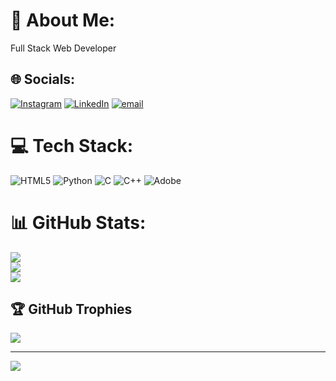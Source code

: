 # 💫 About Me:
Full Stack Web Developer<br>


## 🌐 Socials:
[![Instagram](https://img.shields.io/badge/Instagram-%23E4405F.svg?logo=Instagram&logoColor=white)](https://instagram.com/m.sumanth8) [![LinkedIn](https://img.shields.io/badge/LinkedIn-%230077B5.svg?logo=linkedin&logoColor=white)](https://linkedin.com/in/www.linkedin.com/in/Msumanth1 ) [![email](https://img.shields.io/badge/Email-D14836?logo=gmail&logoColor=white)](mailto:sumanth.eee.rymec@gmail.com) 

# 💻 Tech Stack:
![HTML5](https://img.shields.io/badge/html5-%23E34F26.svg?style=for-the-badge&logo=html5&logoColor=white) ![Python](https://img.shields.io/badge/python-3670A0?style=for-the-badge&logo=python&logoColor=ffdd54) ![C](https://img.shields.io/badge/c-%2300599C.svg?style=for-the-badge&logo=c&logoColor=white) ![C++](https://img.shields.io/badge/c++-%2300599C.svg?style=for-the-badge&logo=c%2B%2B&logoColor=white) ![Adobe](https://img.shields.io/badge/adobe-%23FF0000.svg?style=for-the-badge&logo=adobe&logoColor=white)
# 📊 GitHub Stats:
![](https://github-readme-stats.vercel.app/api?username=maidursumanth&theme=dark&hide_border=false&include_all_commits=true&count_private=true)<br/>
![](https://nirzak-streak-stats.vercel.app/?user=maidursumanth&theme=dark&hide_border=false)<br/>
![](https://github-readme-stats.vercel.app/api/top-langs/?username=maidursumanth&theme=dark&hide_border=false&include_all_commits=true&count_private=true&layout=compact)

## 🏆 GitHub Trophies
![](https://github-profile-trophy.vercel.app/?username=maidursumanth&theme=radical&no-frame=false&no-bg=true&margin-w=4)

---
[![](https://visitcount.itsvg.in/api?id=maidursumanth&icon=0&color=0)](https://visitcount.itsvg.in)

<!-- Proudly created with GPRM ( https://gprm.itsvg.in ) -->
